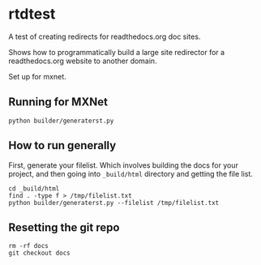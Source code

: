 # rtdtest

A test of creating redirects for readthedocs.org doc sites.

Shows how to programmatically build a large site redirector for 
a readthedocs.org website to another domain.

Set up for mxnet.

## Running for MXNet

```
python builder/generaterst.py
```

## How to run generally

First, generate your filelist.  Which involves building the docs for 
your project, and then going into `_build/html` directory and
getting the file list.

```
cd _build/html
find . -type f > /tmp/filelist.txt
python builder/generaterst.py --filelist /tmp/filelist.txt
```

## Resetting the git repo

```
rm -rf docs
git checkout docs
```
